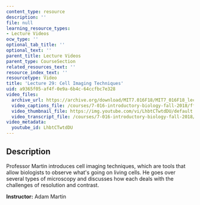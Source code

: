 ```yaml
---
content_type: resource
description: ''
file: null
learning_resource_types:
- Lecture Videos
ocw_type: ''
optional_tab_title: ''
optional_text: ''
parent_title: Lecture Videos
parent_type: CourseSection
related_resources_text: ''
resource_index_text: ''
resourcetype: Video
title: 'Lecture 29: Cell Imaging Techniques'
uid: a9365f05-af4f-0e9a-6b4c-64ccfbc7e328
video_files:
  archive_url: https://archive.org/download/MIT7.016F18/MIT7_016F18_lec29_300k.mp4
  video_captions_file: /courses/7-016-introductory-biology-fall-2018/ff368dbf630e59d194d18c4874e8ad79_LhbtCTwtdDU.vtt
  video_thumbnail_file: https://img.youtube.com/vi/LhbtCTwtdDU/default.jpg
  video_transcript_file: /courses/7-016-introductory-biology-fall-2018/8020df6eb6f73ef95042cb6a3033841f_LhbtCTwtdDU.pdf
video_metadata:
  youtube_id: LhbtCTwtdDU
---
```


Description
-----------

Professor Martin introduces cell imaging techniques, which are tools that allow biologists to observe what's going on living cells. He goes over several types of microscopy and discusses how each deals with the challenges of resolution and contrast.

**Instructor:** Adam Martin